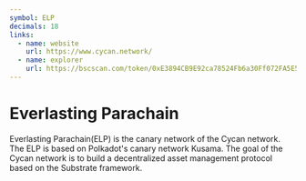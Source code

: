 ```yaml
---
symbol: ELP
decimals: 18
links:
  - name: website
    url: https://www.cycan.network/
  - name: explorer
    url: https://bscscan.com/token/0xE3894CB9E92ca78524Fb6a30Ff072FA5E533c162
---
```


# Everlasting Parachain

Everlasting Parachain(ELP) is the canary network of the Cycan network. The ELP is based on Polkadot's canary network Kusama. The goal of the Cycan network is to build a decentralized asset management protocol based on the Substrate framework.
